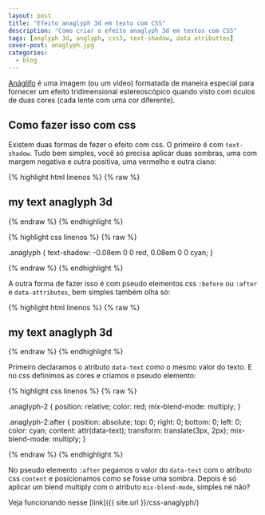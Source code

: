 ```yaml
---
layout: post
title: "Efeito anaglyph 3d em texto com CSS"
description: "Como criar o efeito anaglyph 3d em textos com CSS"
tags: [anglyph 3d, anglyph, css3, text-shadow, data atributtes]
cover-post: anaglyph.jpg
categories:
  - blog
---
```


[Anáglifo](https://pt.wikipedia.org/wiki/An%C3%A1glifo) é uma imagem (ou um vídeo) formatada de maneira especial para fornecer um efeito tridimensional estereoscópico quando visto com óculos de duas cores (cada lente com uma cor diferente).

## Como fazer isso com css

Existem duas formas de fezer o efeito com css. O primeiro é com `text-shadow`. Tudo bem simples, você só precisa aplicar duas sombras, uma com margem negativa e outra positiva, uma vermelho e outra ciano:

{% highlight html linenos %}
{% raw %}

<h2 class="anaglyph">my text anaglyph 3d</h2>

{% endraw %}
{% endhighlight %}

{% highlight css linenos %}
{% raw %}

.anaglyph {
  text-shadow: -0.08em 0 0 red, 0.08em 0 0 cyan;
}

{% endraw %}
{% endhighlight %}

A outra forma de fazer isso é com pseudo elementos css `:before` ou `:after` e `data-attributes`, bem simples também olha só:

{% highlight html linenos %}
{% raw %}

<h2 class="anaglyph-2" data-text="my text anaglyph 3d">my text anaglyph 3d</h2>

{% endraw %}
{% endhighlight %}


Primeiro declaramos o atributo `data-text` como o mesmo valor do texto. E no css definimos as cores e criamos o pseudo elemento:

{% highlight css linenos %}
{% raw %}

.anaglyph-2 {
  position: relative;
  color: red;
  mix-blend-mode: multiply;
}

.anaglyph-2:after {
  position: absolute;
  top: 0;
  right: 0;
  bottom: 0;
  left: 0;
  color: cyan;
  content: attr(data-text);
  transform: translate(3px, 2px);
  mix-blend-mode: multiply;
}

{% endraw %}
{% endhighlight %}

No pseudo elemento `:after` pegamos o valor do `data-text` com o atributo css `content` e posicionamos como se fosse uma sombra. Depois é só aplicar um blend multiply com o atributo `mix-blend-mode`, simples né não?

Veja funcionando nesse [link]({{ site.url }}/css-anaglyph/)
